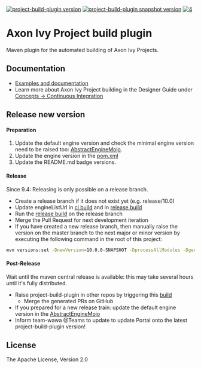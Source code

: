 [![project-build-plugin version][0]][1] [![project-build-plugin snapshot version][2]][3] [![4]][5]

# Axon Ivy Project build plugin

Maven plugin for the automated building of Axon Ivy Projects. 

## Documentation

- [Examples and documentation](https://axonivy.github.io/project-build-plugin)
- Learn more about Axon Ivy Project building in the Designer Guide under [Concepts -> Continuous Integration](https://developer.axonivy.com/doc/latest/DesignerGuideHtml/ivy.concepts.html#ivy-ci-maven-plugin)

## Release new version

#### Preparation

1. Update the default engine version and check the minimal engine version need to be raised too: [AbstractEngineMojo](src/main/java/ch/ivyteam/ivy/maven/AbstractEngineMojo.java#L39).
1. Update the engine version in the [pom.xml](pom.xml#L454)
1. Update the README.md badge versions.

#### Release

Since 9.4: Releasing is only possible on a release branch.

- Create a release branch if it does not exist yet (e.g. release/10.0)
 - Update engineListUrl in [ci build](Jenkinsfile) and in [release build](build/release/Jenkinsfile)
- Run the [release build](build/release/Jenkinsfile) on the release branch
- Merge the Pull Request for next development iteration
- If you have created a new release branch, then manually raise the version on the master branch to the next major or minor version by executing the following command in the root of this project:

```bash
mvn versions:set -DnewVersion=10.0.0-SNAPSHOT -DprocessAllModules -DgenerateBackupPoms=false
```

#### Post-Release

Wait until the maven central release is available: this may take several hours until it's fully distributed.

- Raise project-build-plugin in other repos by triggering this [build](https://jenkins.ivyteam.io/view/jobs/job/github-repo-manager_raise-build-plugin-version/job/master/)
	- Merge the generated PRs on GitHub
- If you prepared for a new release train: update the default engine version in the [AbstractEngineMojo](src/main/java/ch/ivyteam/ivy/maven/AbstractEngineMojo.java#L40)
- Inform team-wawa @Teams to update to update Portal onto the latest project-build-plugin version! 

## License

The Apache License, Version 2.0

[0]: https://img.shields.io/badge/project--build--plugin-9.4.2-green
[1]: https://repo1.maven.org/maven2/com/axonivy/ivy/ci/project-build-plugin/
[2]: https://img.shields.io/badge/project--build--plugin-10.0.0--SNAPSHOT-yellow
[3]: https://oss.sonatype.org/content/repositories/snapshots/com/axonivy/ivy/ci/project-build-plugin/
[4]: https://img.shields.io/badge/-Documentation-blue
[5]: https://axonivy.github.io/project-build-plugin/release/
